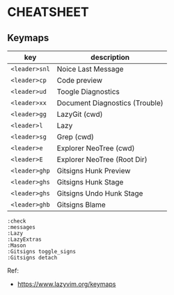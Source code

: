 # CHEATSHEET

## Keymaps

|key|description|
|---|---|
|`<leader>snl`|Noice Last Message|
|`<leader>cp`|Code preview|
|`<leader>ud`|Toogle Diagnostics|
|`<leader>xx`|Document Diagnostics (Trouble)|
|`<leader>gg`|LazyGit (cwd)|
|`<leader>l`|Lazy|
|`<leader>sg`|Grep (cwd)|
|`<leader>e`|Explorer NeoTree (cwd)|
|`<leader>E`|Explorer NeoTree (Root Dir)|
|`<leader>ghp`|Gitsigns Hunk Preview|
|`<leader>ghs`|Gitsigns Hunk Stage|
|`<leader>ghs`|Gitsigns Undo Hunk Stage|
|`<leader>ghb`|Gitsigns Blame|

```nvim
:check
:messages
:Lazy
:LazyExtras
:Mason
:Gitsigns toggle_signs
:Gitsigns detach
```

Ref:

- <https://www.lazyvim.org/keymaps>

